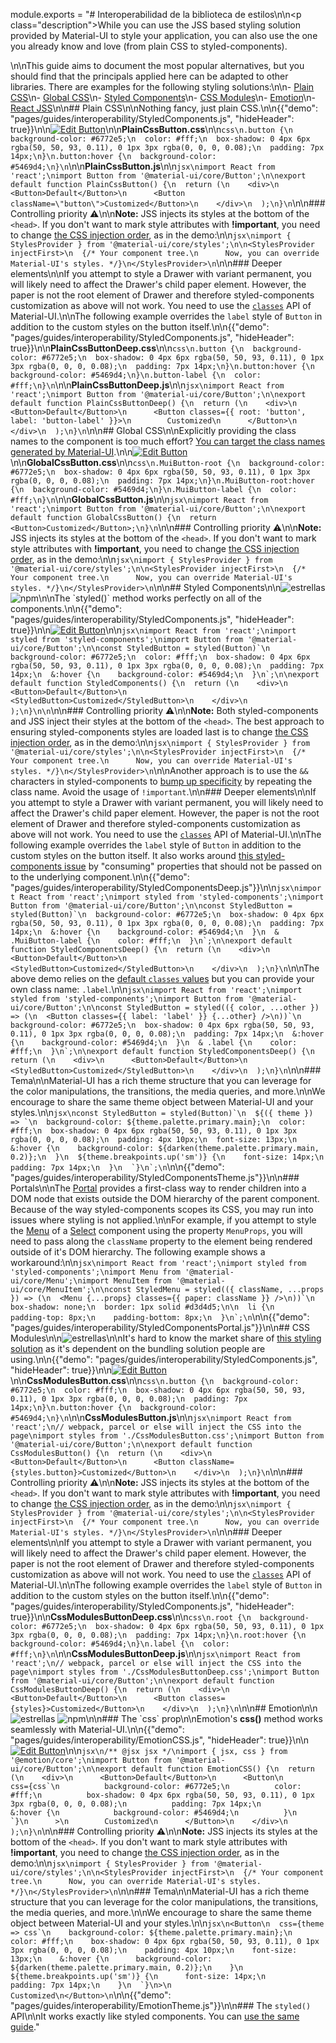 module.exports = "# Interoperabilidad de la biblioteca de estilos\n\n<p class=\"description\">While you can use the JSS based styling solution provided by Material-UI to style your application, you can also use the one you already know and love (from plain CSS to styled-components).</p>\n\nThis guide aims to document the most popular alternatives, but you should find that the principals applied here can be adapted to other libraries. There are examples for the following styling solutions:\n\n- [Plain CSS](#plain-css)\n- [Global CSS](#global-css)\n- [Styled Components](#styled-components)\n- [CSS Modules](#css-modules)\n- [Emotion](#emotion)\n- [React JSS](#react-jss)\n\n## Plain CSS\n\nNothing fancy, just plain CSS.\n\n{{\"demo\": \"pages/guides/interoperability/StyledComponents.js\", \"hideHeader\": true}}\n\n[![Edit Button](https://codesandbox.io/static/img/play-codesandbox.svg)](https://codesandbox.io/s/plain-css-mtzri)\n\n**PlainCssButton.css**\n\n```css\n.button {\n  background-color: #6772e5;\n  color: #fff;\n  box-shadow: 0 4px 6px rgba(50, 50, 93, 0.11), 0 1px 3px rgba(0, 0, 0, 0.08);\n  padding: 7px 14px;\n}\n.button:hover {\n  background-color: #5469d4;\n}\n```\n\n**PlainCssButton.js**\n\n```jsx\nimport React from 'react';\nimport Button from '@material-ui/core/Button';\n\nexport default function PlainCssButton() {\n  return (\n    <div>\n      <Button>Default</Button>\n      <Button className=\"button\">Customized</Button>\n    </div>\n  );\n}\n```\n\n### Controlling priority ⚠️\n\n**Note:** JSS injects its styles at the bottom of the `<head>`. If you don't want to mark style attributes with **!important**, you need to change [the CSS injection order](/styles/advanced/#css-injection-order), as in the demo:\n\n```jsx\nimport { StylesProvider } from '@material-ui/core/styles';\n\n<StylesProvider injectFirst>\n  {/* Your component tree.\n      Now, you can override Material-UI's styles. */}\n</StylesProvider>\n```\n\n### Deeper elements\n\nIf you attempt to style a Drawer with variant permanent, you will likely need to affect the Drawer's child paper element. However, the paper is not the root element of Drawer and therefore styled-components customization as above will not work. You need to use the [`classes`](/styles/advanced/#overriding-styles-classes-prop) API of Material-UI.\n\nThe following example overrides the `label` style of `Button` in addition to the custom styles on the button itself.\n\n{{\"demo\": \"pages/guides/interoperability/StyledComponents.js\", \"hideHeader\": true}}\n\n**PlainCssButtonDeep.css**\n\n```css\n.button {\n  background-color: #6772e5;\n  box-shadow: 0 4px 6px rgba(50, 50, 93, 0.11), 0 1px 3px rgba(0, 0, 0, 0.08);\n  padding: 7px 14px;\n}\n.button:hover {\n  background-color: #5469d4;\n}\n.button-label {\n  color: #fff;\n}\n```\n\n**PlainCssButtonDeep.js**\n\n```jsx\nimport React from 'react';\nimport Button from '@material-ui/core/Button';\n\nexport default function PlainCssButtonDeep() {\n  return (\n    <div>\n      <Button>Default</Button>\n      <Button classes={{ root: 'button', label: 'button-label' }}>\n        Customized\n      </Button>\n    </div>\n  );\n}\n```\n\n## Global CSS\n\nExplicitly providing the class names to the component is too much effort? [You can target the class names generated by Material-UI](/styles/advanced/#with-material-ui-core).\n\n[![Edit Button](https://codesandbox.io/static/img/play-codesandbox.svg)](https://codesandbox.io/s/global-css-bir9e)\n\n**GlobalCssButton.css**\n\n```css\n.MuiButton-root {\n  background-color: #6772e5;\n  box-shadow: 0 4px 6px rgba(50, 50, 93, 0.11), 0 1px 3px rgba(0, 0, 0, 0.08);\n  padding: 7px 14px;\n}\n.MuiButton-root:hover {\n  background-color: #5469d4;\n}\n.MuiButton-label {\n  color: #fff;\n}\n```\n\n**GlobalCssButton.js**\n\n```jsx\nimport React from 'react';\nimport Button from '@material-ui/core/Button';\n\nexport default function GlobalCssButton() {\n  return <Button>Customized</Button>;\n}\n```\n\n### Controlling priority ⚠️\n\n**Note:** JSS injects its styles at the bottom of the `<head>`. If you don't want to mark style attributes with **!important**, you need to change [the CSS injection order](/styles/advanced/#css-injection-order), as in the demo:\n\n```jsx\nimport { StylesProvider } from '@material-ui/core/styles';\n\n<StylesProvider injectFirst>\n  {/* Your component tree.\n      Now, you can override Material-UI's styles. */}\n</StylesProvider>\n```\n\n## Styled Components\n\n![estrellas](https://img.shields.io/github/stars/styled-components/styled-components.svg?style=social&label=Star) ![npm](https://img.shields.io/npm/dm/styled-components.svg?)\n\nThe `styled()` method works perfectly on all of the components.\n\n{{\"demo\": \"pages/guides/interoperability/StyledComponents.js\", \"hideHeader\": true}}\n\n[![Edit Button](https://codesandbox.io/static/img/play-codesandbox.svg)](https://codesandbox.io/s/styled-components-r1fsr)\n\n```jsx\nimport React from 'react';\nimport styled from 'styled-components';\nimport Button from '@material-ui/core/Button';\n\nconst StyledButton = styled(Button)`\n  background-color: #6772e5;\n  color: #fff;\n  box-shadow: 0 4px 6px rgba(50, 50, 93, 0.11), 0 1px 3px rgba(0, 0, 0, 0.08);\n  padding: 7px 14px;\n  &:hover {\n    background-color: #5469d4;\n  }\n`;\n\nexport default function StyledComponents() {\n  return (\n    <div>\n      <Button>Default</Button>\n      <StyledButton>Customized</StyledButton>\n    </div>\n  );\n}\n\n```\n\n### Controlling priority ⚠️\n\n**Note:** Both styled-components and JSS inject their styles at the bottom of the `<head>`. The best approach to ensuring styled-components styles are loaded last is to change [the CSS injection order](/styles/advanced/#css-injection-order), as in the demo:\n\n```jsx\nimport { StylesProvider } from '@material-ui/core/styles';\n\n<StylesProvider injectFirst>\n  {/* Your component tree.\n      Now, you can override Material-UI's styles. */}\n</StylesProvider>\n```\n\nAnother approach is to use the `&&` characters in styled-components to [bump up specificity](https://www.styled-components.com/docs/advanced#issues-with-specificity) by repeating the class name. Avoid the usage of `!important`.\n\n### Deeper elements\n\nIf you attempt to style a Drawer with variant permanent, you will likely need to affect the Drawer's child paper element. However, the paper is not the root element of Drawer and therefore styled-components customization as above will not work. You need to use the [`classes`](/styles/advanced/#overriding-styles-classes-prop) API of Material-UI.\n\nThe following example overrides the `label` style of `Button` in addition to the custom styles on the button itself. It also works around [this styled-components issue](https://github.com/styled-components/styled-components/issues/439) by \"consuming\" properties that should not be passed on to the underlying component.\n\n{{\"demo\": \"pages/guides/interoperability/StyledComponentsDeep.js\"}}\n\n```jsx\nimport React from 'react';\nimport styled from 'styled-components';\nimport Button from '@material-ui/core/Button';\n\nconst StyledButton = styled(Button)`\n  background-color: #6772e5;\n  box-shadow: 0 4px 6px rgba(50, 50, 93, 0.11), 0 1px 3px rgba(0, 0, 0, 0.08);\n  padding: 7px 14px;\n  &:hover {\n    background-color: #5469d4;\n  }\n  & .MuiButton-label {\n    color: #fff;\n  }\n`;\n\nexport default function StyledComponentsDeep() {\n  return (\n    <div>\n      <Button>Default</Button>\n      <StyledButton>Customized</StyledButton>\n    </div>\n  );\n}\n```\n\nThe above demo relies on the [default `classes` values](/styles/advanced/#with-material-ui-core) but you can provide your own class name: `.label`.\n\n```jsx\nimport React from 'react';\nimport styled from 'styled-components';\nimport Button from '@material-ui/core/Button';\n\nconst StyledButton = styled(({ color, ...other }) => (\n  <Button classes={{ label: 'label' }} {...other} />\n))`\n  background-color: #6772e5;\n  box-shadow: 0 4px 6px rgba(50, 50, 93, 0.11), 0 1px 3px rgba(0, 0, 0, 0.08);\n  padding: 7px 14px;\n  &:hover {\n    background-color: #5469d4;\n  }\n  & .label {\n    color: #fff;\n  }\n`;\n\nexport default function StyledComponentsDeep() {\n  return (\n    <div>\n      <Button>Default</Button>\n      <StyledButton>Customized</StyledButton>\n    </div>\n  );\n}\n```\n\n### Tema\n\nMaterial-UI has a rich theme structure that you can leverage for the color manipulations, the transitions, the media queries, and more.\n\nWe encourage to share the same theme object between Material-UI and your styles.\n\n```jsx\nconst StyledButton = styled(Button)`\n  ${({ theme }) => `\n  background-color: ${theme.palette.primary.main};\n  color: #fff;\n  box-shadow: 0 4px 6px rgba(50, 50, 93, 0.11), 0 1px 3px rgba(0, 0, 0, 0.08);\n  padding: 4px 10px;\n  font-size: 13px;\n  &:hover {\n    background-color: ${darken(theme.palette.primary.main, 0.2)};\n  }\n  ${theme.breakpoints.up('sm')} {\n    font-size: 14px;\n    padding: 7px 14px;\n  }\n  `}\n`;\n```\n\n{{\"demo\": \"pages/guides/interoperability/StyledComponentsTheme.js\"}}\n\n### Portals\n\nThe [Portal](/components/portal/) provides a first-class way to render children into a DOM node that exists outside the DOM hierarchy of the parent component. Because of the way styled-components scopes its CSS, you may run into issues where styling is not applied.\n\nFor example, if you attempt to style the [Menu](/components/menus/) of a [Select](/components/selects/) component using the property `MenuProps`, you will need to pass along the `className` property to the element being rendered outside of it's DOM hierarchy. The following example shows a workaround:\n\n```jsx\nimport React from 'react';\nimport styled from 'styled-components';\nimport Menu from '@material-ui/core/Menu';\nimport MenuItem from '@material-ui/core/MenuItem';\n\nconst StyledMenu = styled(({ className, ...props }) => (\n  <Menu {...props} classes={{ paper: className }} />\n))`\n  box-shadow: none;\n  border: 1px solid #d3d4d5;\n\n  li {\n    padding-top: 8px;\n    padding-bottom: 8px;\n  }\n`;\n```\n\n{{\"demo\": \"pages/guides/interoperability/StyledComponentsPortal.js\"}}\n\n## CSS Modules\n\n![estrellas](https://img.shields.io/github/stars/css-modules/css-modules.svg?style=social&label=Star)\n\nIt's hard to know the market share of [this styling solution](https://github.com/css-modules/css-modules) as it's dependent on the bundling solution people are using.\n\n{{\"demo\": \"pages/guides/interoperability/StyledComponents.js\", \"hideHeader\": true}}\n\n[![Edit Button](https://codesandbox.io/static/img/play-codesandbox.svg)](https://codesandbox.io/s/css-modules-3j29h)\n\n**CssModulesButton.css**\n\n```css\n.button {\n  background-color: #6772e5;\n  color: #fff;\n  box-shadow: 0 4px 6px rgba(50, 50, 93, 0.11), 0 1px 3px rgba(0, 0, 0, 0.08);\n  padding: 7px 14px;\n}\n.button:hover {\n  background-color: #5469d4;\n}\n```\n\n**CssModulesButton.js**\n\n```jsx\nimport React from 'react';\n// webpack, parcel or else will inject the CSS into the page\nimport styles from './CssModulesButton.css';\nimport Button from '@material-ui/core/Button';\n\nexport default function CssModulesButton() {\n  return (\n    <div>\n      <Button>Default</Button>\n      <Button className={styles.button}>Customized</Button>\n    </div>\n  );\n}\n```\n\n### Controlling priority ⚠️\n\n**Note:** JSS injects its styles at the bottom of the `<head>`. If you don't want to mark style attributes with **!important**, you need to change [the CSS injection order](/styles/advanced/#css-injection-order), as in the demo:\n\n```jsx\nimport { StylesProvider } from '@material-ui/core/styles';\n\n<StylesProvider injectFirst>\n  {/* Your component tree.\n      Now, you can override Material-UI's styles. */}\n</StylesProvider>\n```\n\n### Deeper elements\n\nIf you attempt to style a Drawer with variant permanent, you will likely need to affect the Drawer's child paper element. However, the paper is not the root element of Drawer and therefore styled-components customization as above will not work. You need to use the [`classes`](/styles/advanced/#overriding-styles-classes-prop) API of Material-UI.\n\nThe following example overrides the `label` style of `Button` in addition to the custom styles on the button itself.\n\n{{\"demo\": \"pages/guides/interoperability/StyledComponents.js\", \"hideHeader\": true}}\n\n**CssModulesButtonDeep.css**\n\n```css\n.root {\n  background-color: #6772e5;\n  box-shadow: 0 4px 6px rgba(50, 50, 93, 0.11), 0 1px 3px rgba(0, 0, 0, 0.08);\n  padding: 7px 14px;\n}\n.root:hover {\n  background-color: #5469d4;\n}\n.label {\n  color: #fff;\n}\n```\n\n**CssModulesButtonDeep.js**\n\n```jsx\nimport React from 'react';\n// webpack, parcel or else will inject the CSS into the page\nimport styles from './CssModulesButtonDeep.css';\nimport Button from '@material-ui/core/Button';\n\nexport default function CssModulesButtonDeep() {\n  return (\n    <div>\n      <Button>Default</Button>\n      <Button classes={styles}>Customized</Button>\n    </div>\n  );\n}\n```\n\n## Emotion\n\n![estrellas](https://img.shields.io/github/stars/emotion-js/emotion.svg?style=social&label=Star) ![npm](https://img.shields.io/npm/dm/emotion.svg?)\n\n### The `css` prop\n\nEmotion's **css()** method works seamlessly with Material-UI.\n\n{{\"demo\": \"pages/guides/interoperability/EmotionCSS.js\", \"hideHeader\": true}}\n\n[![Edit Button](https://codesandbox.io/static/img/play-codesandbox.svg)](https://codesandbox.io/s/emotion-bgfxj)\n\n```jsx\n/** @jsx jsx */\nimport { jsx, css } from '@emotion/core';\nimport Button from '@material-ui/core/Button';\n\nexport default function EmotionCSS() {\n  return (\n    <div>\n      <Button>Default</Button>\n      <Button\n        css={css`\n          background-color: #6772e5;\n          color: #fff;\n          box-shadow: 0 4px 6px rgba(50, 50, 93, 0.11), 0 1px 3px rgba(0, 0, 0, 0.08);\n          padding: 7px 14px;\n          &:hover {\n            background-color: #5469d4;\n          }\n        `}\n      >\n        Customized\n      </Button>\n    </div>\n  );\n}\n```\n\n### Controlling priority ⚠️\n\n**Note:** JSS injects its styles at the bottom of the `<head>`. If you don't want to mark style attributes with **!important**, you need to change [the CSS injection order](/styles/advanced/#css-injection-order), as in the demo:\n\n```jsx\nimport { StylesProvider } from '@material-ui/core/styles';\n\n<StylesProvider injectFirst>\n  {/* Your component tree.\n      Now, you can override Material-UI's styles. */}\n</StylesProvider>\n```\n\n### Tema\n\nMaterial-UI has a rich theme structure that you can leverage for the color manipulations, the transitions, the media queries, and more.\n\nWe encourage to share the same theme object between Material-UI and your styles.\n\n```jsx\n<Button\n  css={theme => css`\n    background-color: ${theme.palette.primary.main};\n    color: #fff;\n    box-shadow: 0 4px 6px rgba(50, 50, 93, 0.11), 0 1px 3px rgba(0, 0, 0, 0.08);\n    padding: 4px 10px;\n    font-size: 13px;\n    &:hover {\n      background-color: ${darken(theme.palette.primary.main, 0.2)};\n    }\n    ${theme.breakpoints.up('sm')} {\n      font-size: 14px;\n      padding: 7px 14px;\n    }\n  `}\n>\n  Customized\n</Button>\n```\n\n{{\"demo\": \"pages/guides/interoperability/EmotionTheme.js\"}}\n\n### The `styled()` API\n\nIt works exactly like styled components. You can [use the same guide](/guides/interoperability/#styled-components)."